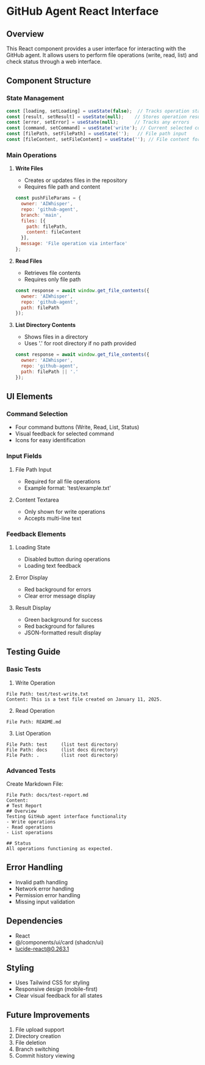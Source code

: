 # GitHub Agent React Interface

## Overview
This React component provides a user interface for interacting with the GitHub agent. It allows users to perform file operations (write, read, list) and check status through a web interface.

## Component Structure

### State Management
```typescript
const [loading, setLoading] = useState(false);  // Tracks operation status
const [result, setResult] = useState(null);    // Stores operation results
const [error, setError] = useState(null);      // Tracks any errors
const [command, setCommand] = useState('write'); // Current selected command
const [filePath, setFilePath] = useState('');   // File path input
const [fileContent, setFileContent] = useState(''); // File content for write operations
```

### Main Operations

1. **Write Files**
   - Creates or updates files in the repository
   - Requires file path and content
   ```javascript
   const pushFileParams = {
     owner: 'AIWhisper',
     repo: 'github-agent',
     branch: 'main',
     files: [{
       path: filePath,
       content: fileContent
     }],
     message: 'File operation via interface'
   };
   ```

2. **Read Files**
   - Retrieves file contents
   - Requires only file path
   ```javascript
   const response = await window.get_file_contents({
     owner: 'AIWhisper',
     repo: 'github-agent',
     path: filePath
   });
   ```

3. **List Directory Contents**
   - Shows files in a directory
   - Uses '.' for root directory if no path provided
   ```javascript
   const response = await window.get_file_contents({
     owner: 'AIWhisper',
     repo: 'github-agent',
     path: filePath || '.'
   });
   ```

## UI Elements

### Command Selection
- Four command buttons (Write, Read, List, Status)
- Visual feedback for selected command
- Icons for easy identification

### Input Fields
1. File Path Input
   - Required for all file operations
   - Example format: 'test/example.txt'

2. Content Textarea
   - Only shown for write operations
   - Accepts multi-line text

### Feedback Elements
1. Loading State
   - Disabled button during operations
   - Loading text feedback

2. Error Display
   - Red background for errors
   - Clear error message display

3. Result Display
   - Green background for success
   - Red background for failures
   - JSON-formatted result display

## Testing Guide

### Basic Tests

1. Write Operation
```
File Path: test/test-write.txt
Content: This is a test file created on January 11, 2025.
```

2. Read Operation
```
File Path: README.md
```

3. List Operation
```
File Path: test     (list test directory)
File Path: docs     (list docs directory)
File Path: .        (list root directory)
```

### Advanced Tests

Create Markdown File:
```
File Path: docs/test-report.md
Content:
# Test Report
## Overview
Testing GitHub agent interface functionality
- Write operations
- Read operations
- List operations

## Status
All operations functioning as expected.
```

## Error Handling
- Invalid path handling
- Network error handling
- Permission error handling
- Missing input validation

## Dependencies
- React
- @/components/ui/card (shadcn/ui)
- lucide-react@0.263.1

## Styling
- Uses Tailwind CSS for styling
- Responsive design (mobile-first)
- Clear visual feedback for all states

## Future Improvements
1. File upload support
2. Directory creation
3. File deletion
4. Branch switching
5. Commit history viewing